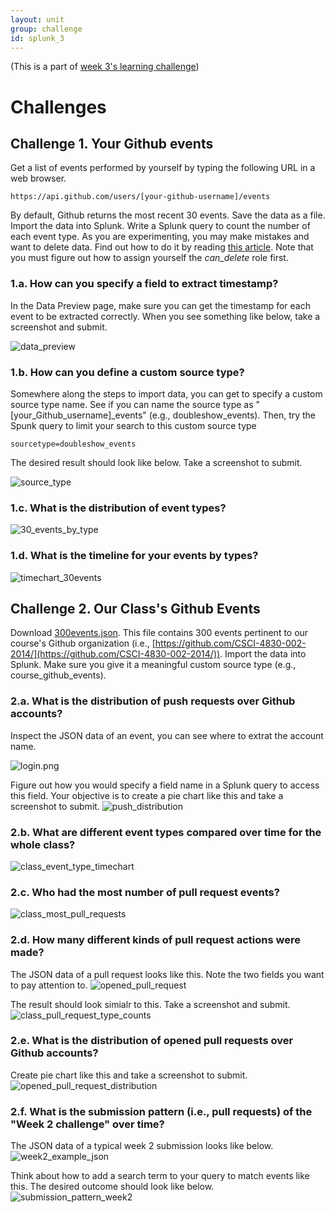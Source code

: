 ```yaml
---
layout: unit
group: challenge
id: splunk_3
---
```


(This is a part of [week 3's learning challenge](/challenges/3/))

# Challenges

## Challenge 1. Your Github events

Get a list of events performed by yourself by typing the following URL in a web browser. 

	https://api.github.com/users/[your-github-username]/events

By default, Github returns the most recent 30 events. Save the data as a file. Import the data into Splunk. Write a Splunk query to count the number of each event type. As you are experimenting, you may make mistakes and want to delete data. Find out how to do it by reading [this article](http://answers.splunk.com/answers/1484/how-do-i-delete-events). Note that you must figure out how to assign yourself the _can_delete_ role first.

### 1.a. How can you specify a field to extract timestamp?

In the Data Preview page, make sure you can get the timestamp for each event to be extracted correctly. When you see something like below, take a screenshot and submit.

![data_preview](data_preview.png)

### 1.b. How can you define a custom source type?

Somewhere along the steps to import data, you can get to specify a custom source type name. See if you can name the source type as "[your_Github_username]_events" (e.g., doubleshow_events). Then, try the Spunk query to limit your search to this custom source type

	sourcetype=doubleshow_events

The desired result should look like below. Take a screenshot to submit.

![source_type](source_type.png)

### 1.c. What is the distribution of event types?

![30_events_by_type](30_events_by_type.png)

### 1.d. What is the timeline for your events by types?

![timechart_30events](timechart_30events.png)



## Challenge 2. Our Class's Github Events

Download [300events.json](300events.json). This file contains 300 events pertinent to our course's Github organization (i.e., [https://github.com/CSCI-4830-002-2014/](https://github.com/CSCI-4830-002-2014/)). Import the data into Splunk. Make sure you give it a meaningful custom source type (e.g., course_github_events).

### 2.a. What is the distribution of push requests over Github accounts?

Inspect the JSON data of an event, you can see where to extrat the account name.

![login.png](login.png)

Figure out how you would specify a field name in a Splunk query to access this field. Your objective is to create a pie chart like this and take a screenshot to submit.
![push_distribution](push_distribution.png)

### 2.b. What are different event types compared over time for the whole class?

![class_event_type_timechart](class_event_type_timechart.png)

### 2.c. Who had the most number of pull request events?

![class_most_pull_requests](class_most_pull_requests.png)

### 2.d. How many different kinds of pull request actions were made?

The JSON data of a pull request looks like this. Note the two fields you want to pay attention to.
![opened_pull_request](opened_pull_request.png)

The result should look simialr to this. Take a screenshot and submit.
![class_pull_request_type_counts](class_pull_request_type_counts.png)

### 2.e. What is the distribution of opened pull requests over Github accounts?

Create pie chart like this and take a screenshot to submit.
![opened_pull_request_distribution](opened_pull_request_distribution.png)

### 2.f. What is the submission pattern (i.e., pull requests) of the "Week 2 challenge" over time?

The JSON data of a typical week 2 submission looks like below.
![week2_example_json](week2_example_json.png)

Think about how to add a search term to your query to match events like this. The desired outcome should look like below.
![submission_pattern_week2](submission_pattern_week2.png)
